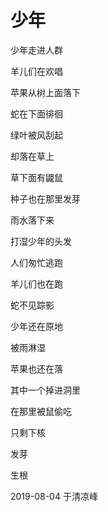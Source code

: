 # 少年

少年走进人群

羊儿们在欢唱

苹果从树上面落下

蛇在下面徘徊

绿叶被风刮起

却落在草上

草下面有鼹鼠

种子也在那里发芽

雨水落下来

打湿少年的头发

人们匆忙逃跑

羊儿们也在跑

蛇不见踪影

少年还在原地

被雨淋湿

苹果也还在落

其中一个掉进洞里

在那里被鼠偷吃

只剩下核

发芽

生根

2019-08-04 于清凉峰